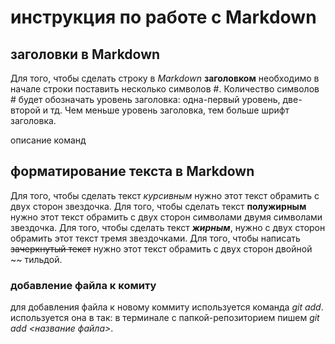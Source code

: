 # инструкция по работе с Markdown

## заголовки в Markdown
Для того, чтобы сделать строку в *Markdown* **заголовком** необходимо в начале строки поставить несколько символов #. Количество символов # будет обозначать уровень заголовка: одна-первый уровень, две- второй и тд. Чем меньше уровень заголовка, тем больше шрифт заголовка.

описание команд
## форматирование текста в Markdown
Для того, чтобы сделать текст *курсивным* нужно этот текст обрамить с двух сторон звездочка. 
Для того, чтобы сделать текст **полужирным** нужно этот текст обрамить с двух сторон символами  двумя символами звездочка. 
Для того, чтобы сделать текст ***жирным***, нужно с двух сторон обрамить этот текст тремя звездочками.
Для того, чтобы написать ~~зачеркнутый текст~~ нужно этот текст обрамить с двух сторон двойной ~~ тильдой.

### добавление файла к комиту
для добавления файла к новому коммиту используется команда *git add*. используется она в так: в терминале с папкой-репозиторием пишем *git add <название файла>*.

